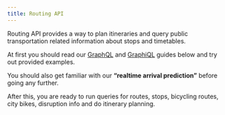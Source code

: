 ```yaml
---
title: Routing API
---
```

Routing API provides a way to plan itineraries and query public transportation related
information about stops and timetables.

At first you should read our [GraphQL](./0-graphql/) and [GraphiQL](./1-graphiql/) guides below and try out provided examples.

You should also get familiar with our **“realtime arrival prediction”** before going any further.

After this, you are ready to run queries for routes, stops, bicycling routes, city bikes, disruption info and do itinerary planning.
